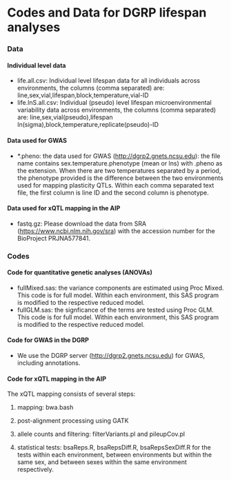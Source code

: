 # Codes and Data for DGRP lifespan analyses

### Data

#### Individual level data

* life.all.csv: Individual level lifespan data for all individuals across environments, the columns (comma separated) are: line,sex,vial,lifespan,block,temperature,vial-ID
* life.lnS.all.csv: Individual (pseudo) level lifespan microenvironmental variability data across environments, the columns (comma separated) are: line,sex,vial(pseudo),lifespan ln(sigma),block,temperature,replicate(pseudo)-ID

#### Data used for GWAS

* *.pheno: the data used for GWAS (http://dgrp2.gnets.ncsu.edu): the file name contains sex.temperature.phenotype (mean or lns) with .pheno as the extension. When there are two temperatures separated by a period, the phenotype provided is the difference between the two environments used for mapping plasticity QTLs. Within each comma separated text file, the first column is line ID and the second column is phenotype.

#### Data used for xQTL mapping in the AIP

* fastq.gz: Please download the data from SRA (https://www.ncbi.nlm.nih.gov/sra) with the accession number for the BioProject PRJNA577841.

### Codes

#### Code for quantitative genetic analyses (ANOVAs)

* fullMixed.sas: the variance components are estimated using Proc Mixed. This code is for full model. Within each environment, this SAS program is modified to the respective reduced model.
* fullGLM.sas: the signficance of the terms are tested using Proc GLM. This code is for full model. Within each environment, this SAS program is modified to the respective reduced model.

#### Code for GWAS in the DGRP

* We use the DGRP server (http://dgrp2.gnets.ncsu.edu) for GWAS, including annotations.

#### Code for xQTL mapping in the AIP

The xQTL mapping consists of several steps:

1) mapping: bwa.bash

2) post-alignment processing using GATK

3) allele counts and filtering: filterVariants.pl and pileupCov.pl

4) statistical tests: bsaReps.R, bsaRepsDiff.R, bsaRepsSexDiff.R for the tests within each environment, between environments but within the same sex, and between sexes within the same environment respectively.




